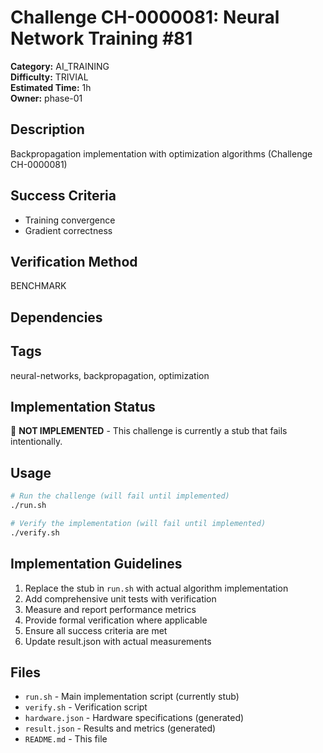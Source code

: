 # Challenge CH-0000081: Neural Network Training #81

**Category:** AI_TRAINING  
**Difficulty:** TRIVIAL  
**Estimated Time:** 1h  
**Owner:** phase-01  

## Description

Backpropagation implementation with optimization algorithms (Challenge CH-0000081)

## Success Criteria

- Training convergence
- Gradient correctness

## Verification Method

BENCHMARK

## Dependencies



## Tags

neural-networks, backpropagation, optimization

## Implementation Status

🚧 **NOT IMPLEMENTED** - This challenge is currently a stub that fails intentionally.

## Usage

```bash
# Run the challenge (will fail until implemented)
./run.sh

# Verify the implementation (will fail until implemented) 
./verify.sh
```

## Implementation Guidelines

1. Replace the stub in `run.sh` with actual algorithm implementation
2. Add comprehensive unit tests with verification
3. Measure and report performance metrics
4. Provide formal verification where applicable
5. Ensure all success criteria are met
6. Update result.json with actual measurements

## Files

- `run.sh` - Main implementation script (currently stub)
- `verify.sh` - Verification script
- `hardware.json` - Hardware specifications (generated)
- `result.json` - Results and metrics (generated)
- `README.md` - This file

